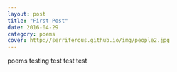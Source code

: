 ```yaml
---
layout: post
title: "First Post"
date: 2016-04-29
category: poems
cover: http://serriferous.github.io/img/people2.jpg
---
```



poems testing
test test test
